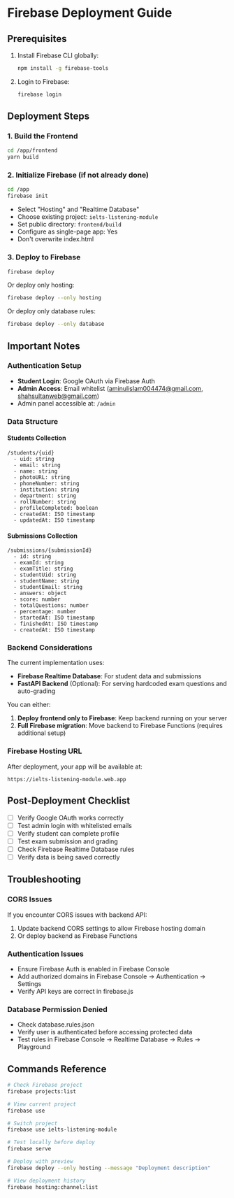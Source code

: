 # Firebase Deployment Guide

## Prerequisites
1. Install Firebase CLI globally:
   ```bash
   npm install -g firebase-tools
   ```

2. Login to Firebase:
   ```bash
   firebase login
   ```

## Deployment Steps

### 1. Build the Frontend
```bash
cd /app/frontend
yarn build
```

### 2. Initialize Firebase (if not already done)
```bash
cd /app
firebase init
```
- Select "Hosting" and "Realtime Database"
- Choose existing project: `ielts-listening-module`
- Set public directory: `frontend/build`
- Configure as single-page app: Yes
- Don't overwrite index.html

### 3. Deploy to Firebase
```bash
firebase deploy
```

Or deploy only hosting:
```bash
firebase deploy --only hosting
```

Or deploy only database rules:
```bash
firebase deploy --only database
```

## Important Notes

### Authentication Setup
- **Student Login**: Google OAuth via Firebase Auth
- **Admin Access**: Email whitelist (aminulislam004474@gmail.com, shahsultanweb@gmail.com)
- Admin panel accessible at: `/admin`

### Data Structure

#### Students Collection
```
/students/{uid}
  - uid: string
  - email: string
  - name: string
  - photoURL: string
  - phoneNumber: string
  - institution: string
  - department: string
  - rollNumber: string
  - profileCompleted: boolean
  - createdAt: ISO timestamp
  - updatedAt: ISO timestamp
```

#### Submissions Collection
```
/submissions/{submissionId}
  - id: string
  - examId: string
  - examTitle: string
  - studentUid: string
  - studentName: string
  - studentEmail: string
  - answers: object
  - score: number
  - totalQuestions: number
  - percentage: number
  - startedAt: ISO timestamp
  - finishedAt: ISO timestamp
  - createdAt: ISO timestamp
```

### Backend Considerations
The current implementation uses:
- **Firebase Realtime Database**: For student data and submissions
- **FastAPI Backend** (Optional): For serving hardcoded exam questions and auto-grading

You can either:
1. **Deploy frontend only to Firebase**: Keep backend running on your server
2. **Full Firebase migration**: Move backend to Firebase Functions (requires additional setup)

### Firebase Hosting URL
After deployment, your app will be available at:
```
https://ielts-listening-module.web.app
```

## Post-Deployment Checklist
- [ ] Verify Google OAuth works correctly
- [ ] Test admin login with whitelisted emails
- [ ] Verify student can complete profile
- [ ] Test exam submission and grading
- [ ] Check Firebase Realtime Database rules
- [ ] Verify data is being saved correctly

## Troubleshooting

### CORS Issues
If you encounter CORS issues with backend API:
1. Update backend CORS settings to allow Firebase hosting domain
2. Or deploy backend as Firebase Functions

### Authentication Issues
- Ensure Firebase Auth is enabled in Firebase Console
- Add authorized domains in Firebase Console → Authentication → Settings
- Verify API keys are correct in firebase.js

### Database Permission Denied
- Check database.rules.json
- Verify user is authenticated before accessing protected data
- Test rules in Firebase Console → Realtime Database → Rules → Playground

## Commands Reference

```bash
# Check Firebase project
firebase projects:list

# View current project
firebase use

# Switch project
firebase use ielts-listening-module

# Test locally before deploy
firebase serve

# Deploy with preview
firebase deploy --only hosting --message "Deployment description"

# View deployment history
firebase hosting:channel:list
```